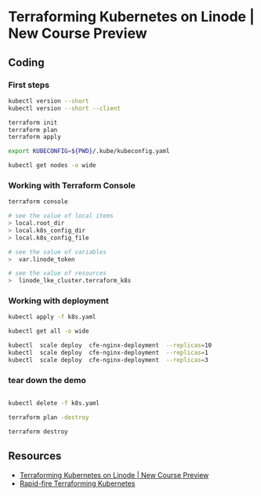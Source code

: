 # Terraforming Kubernetes on Linode | New Course Preview


## Coding

### First steps
```bash
kubectl version --short
kubectl version --short --client

terraform init
terraform plan
terraform apply

export KUBECONFIG=${PWD}/.kube/kubeconfig.yaml

kubectl get nodes -o wide

```

### Working with Terraform Console
```bash
terraform console

# see the value of local items
> local.root_dir
> local.k8s_config_dir
> local.k8s_config_file

# see the value of variables
>  var.linode_token

# see the value of resources
>  linode_lke_cluster.terraform_k8s

```

### Working with deployment
```bash
kubectl apply -f k8s.yaml

kubectl get all -o wide

kubectl  scale deploy  cfe-nginx-deployment  --replicas=10
kubectl  scale deploy  cfe-nginx-deployment  --replicas=1
kubectl  scale deploy  cfe-nginx-deployment  --replicas=3

```

### tear down the demo
```bash

kubectl delete -f k8s.yaml

terraform plan -destroy

terraform destroy

```




## Resources

- [Terraforming Kubernetes on Linode | New Course Preview](https://www.youtube.com/watch?v=d-l-4nVuu10)
- [Rapid-fire Terraforming Kubernetes](https://github.com/codingforentrepreneurs/terraforming-kubernetes-rapid)